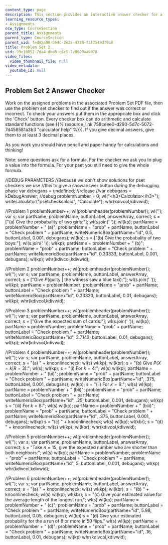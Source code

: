 ```yaml
---
content_type: page
description: This section provides an interactive answer checker for a problem set.
learning_resource_types:
- Assignments
ocw_type: CourseSection
parent_title: Assignments
parent_type: CourseSection
parent_uid: fed85a98-064c-2e2a-4378-f3f7549df9b8
title: Problem Set 2
uid: 99c10052-7da4-dbd8-c6c5-7e8009aa0978
video_files:
  video_thumbnail_file: null
video_metadata:
  youtube_id: null
---
```


Problem Set 2 Answer Checker
----------------------------

Work on the assigned problems in the associated Problem Set PDF file, then use the problem set checker to find out if the answer was correct or incorrect. To check your answers put them in the appropriate box and click the 'Check' button. Every checker box can do arithmetic and calculate standard functions (see {{% resource_link 758ceee0-d290-5d7c-5072-7d458581a3b3 "calculator help" %}}). If you give decimal answers, give them to at least 3 decimal places.

As you work you should have pencil and paper handy for calculations and thinking!

Note: some questions ask for a formula. For the checker we ask you to plug a value into the formula. For your pset you still need to give the whole formula.

//DEBUG PARAMETERS //Because we don't show solutions for pset checkers we use //this to give a showanswer button during the debugging phase var debugans = undefined; //release //var debugans = kDebugAnswer; //debug problemNumber = 0; wl("\<h3>Calculator\</h3>"); writecalculator("psetcheckcalcid", "Calculate"); whr(kdivcol,kdivwid);

//Problem 1 problemNumber++; wl(problemheader(problemNumber)); wl(''); var s; var partName, problemName, buttonLabel, answerArray, correct; s = \["(a) Give the probabality of two girls:"\]; wl(s.join(' ')); wl(kp); partName = problemNumber + " (a)"; problemName = "prob" + partName; buttonLabel = "Check problem " + partName; writeNumericBox(partName+"id", 0.5, buttonLabel, 0.001, debugans); wl(kp); s = \["(b) Give the probabality of two boys:"\]; wl(s.join(' ')); wl(kp); partName = problemNumber + " (b)"; problemName = "prob" + partName; buttonLabel = "Check problem " + partName; writeNumericBox(partName+"id", 0.33333, buttonLabel, 0.001, debugans); wl(kp); whr(kdivcol,kdivwid);

//Problem 2 problemNumber++; wl(problemheader(problemNumber)); wl(''); var s; var partName, problemName, buttonLabel, answerArray, correct; s = \["Give $P$(guilty | the witness saw a blue taxi):"\]; wl(s.join(' ')); wl(kp); partName = problemNumber; problemName = "prob" + partName; buttonLabel = "Check problem " + partName; writeNumericBox(partName+"id", 0.33333, buttonLabel, 0.01, debugans); wl(kp); whr(kdivcol,kdivwid);

//Problem 3 problemNumber++; wl(problemheader(problemNumber)); wl(''); var s; var partName, problemName, buttonLabel, answerArray, correct; s = \["Give the expected sum of cards:"\]; wl(s.join(' ')); wl(kp); partName = problemNumber; problemName = "prob" + partName; buttonLabel = "Check problem " + partName; writeNumericBox(partName+"id", 3.7143, buttonLabel, 0.01, debugans); wl(kp); whr(kdivcol,kdivwid);

//Problem 4 problemNumber++; wl(problemheader(problemNumber)); wl(''); var s; var partName, problemName, buttonLabel, answerArray, correct; s = "(a) " + knoonlinecheck; wl(s) wl(kp); wl(kbr); s = "(b) Give $P(X=k | R=3)$:"; wl(s); wl(kp); s = "(i) For $k = 4$:"; wl(s) wl(kp); partName = problemNumber + " (bi)"; problemName = "prob" + partName; buttonLabel = "Check problem " + partName; writeNumericBox(partName+"id", .375, buttonLabel, 0.001, debugans); wl(kp); s = "(ii) For $k = 6$:"; wl(s) wl(kp); partName = problemNumber + " (bii)"; problemName = "prob" + partName; buttonLabel = "Check problem " + partName; writeNumericBox(partName+"id", .25, buttonLabel, 0.001, debugans); wl(kp) s = "(iii) For $k = 8$:"; wl(s) wl(kp); partName = problemNumber + " (biii)"; problemName = "prob" + partName; buttonLabel = "Check problem " + partName; writeNumericBox(partName+"id", .375, buttonLabel, 0.001, debugans); wl(kp) s = "(c) " + knoonlinecheck; wl(s) wl(kp); wl(kbr); s = "(d) " + knoonlinecheck; wl(s) wl(kp); wl(kbr); whr(kdivcol,kdivwid);

//Problem 5 problemNumber++; wl(problemheader(problemNumber)); wl(''); var s; var partName, problemName, buttonLabel, answerArray, correct; s = "Take $n = 15$, give the expected number who are shorter than both neighbors:"; wl(s) wl(kp); partName = problemNumber; problemName = "prob" + partName; buttonLabel = "Check problem " + partName; writeNumericBox(partName+"id", 5, buttonLabel, 0.001, debugans); wl(kp) whr(kdivcol,kdivwid);

//Problem 6 problemNumber++; wl(problemheader(problemNumber)); wl(''); var s; var partName, problemName, buttonLabel, answerArray, correct; s = "(a) " + knoonlinecheck; wl(s) wl(kp); wl(kbr); s = "(b) " + knoonlinecheck; wl(s) wl(kp); wl(kbr); s = "(c) Give your estimated value for the average length of the longest run."; wl(s) wl(kp); partName = problemNumber + " (c)"; problemName = "prob" + partName; buttonLabel = "Check problem " + partName; writeNumericBox(partName+"id", 5.98, buttonLabel, 0.05, debugans); wl(kp) s = "(d) Give your estimated probability for the a run of 8 or more in 50 flips." wl(s) wl(kp); partName = problemNumber + " (d)"; problemName = "prob" + partName; buttonLabel = "Check problem " + partName; writeNumericBox(partName+"id", .16, buttonLabel, 0.01, debugans); wl(kp) whr(kdivcol,kdivwid);